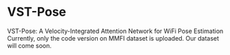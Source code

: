 # VST-Pose
VST-Pose: A Velocity-Integrated Attention Network for WiFi Pose Estimation
Currently, only the code version on MMFI dataset is uploaded.
Our dataset will come soon.
